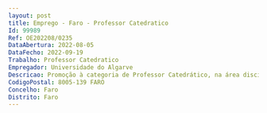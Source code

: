 ```yaml
--- 
layout: post
title: Emprego - Faro - Professor Catedratico
Id: 99989
Ref: OE202208/0235
DataAbertura: 2022-08-05
DataFecho: 2022-09-19
Trabalho: Professor Catedratico
Empregador: Universidade do Algarve
Descricao: Promoção à categoria de Professor Catedrático, na área disciplinar de História e Património, subárea de Património Cultural, para a Faculdade de Ciências Humanas e Sociais da Universidade do Algarve.
CodigoPostal: 8005-139 FARO
Concelho: Faro
Distrito: Faro
--- 
```

